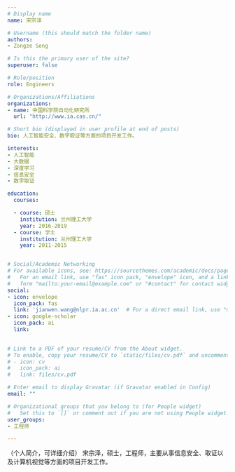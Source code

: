 ```yaml
---
# Display name
name: 宋宗泽

# Username (this should match the folder name)
authors:
- Zongze Song

# Is this the primary user of the site?
superuser: false

# Role/position
role: Engineers

# Organizations/Affiliations
organizations:
- name: 中国科学院自动化研究所
  url: "http://www.ia.cas.cn/"

# Short bio (displayed in user profile at end of posts)
bio: 人工智能安全、数字取证等方面的项目开发工作。

interests:
- 人工智能
- 大数据
- 深度学习
- 信息安全
- 数字取证

education:
  courses:

  - course: 硕士
    institution: 兰州理工大学
    year: 2016-2019
  - course: 学士
    institution: 兰州理工大学
    year: 2011-2015


# Social/Academic Networking
# For available icons, see: https://sourcethemes.com/academic/docs/page-builder/#icons
#   For an email link, use "fas" icon pack, "envelope" icon, and a link in the
#   form "mailto:your-email@example.com" or "#contact" for contact widget.
social:
- icon: envelope
  icon_pack: fas
  link: 'jianwen.wang@nlpr.ia.ac.cn'  # For a direct email link, use "mailto:test@example.org".
- icon: google-scholar
  icon_pack: ai
  link: 
  

# Link to a PDF of your resume/CV from the About widget.
# To enable, copy your resume/CV to `static/files/cv.pdf` and uncomment the lines below.
# - icon: cv
#   icon_pack: ai
#   link: files/cv.pdf

# Enter email to display Gravatar (if Gravatar enabled in Config)
email: ""

# Organizational groups that you belong to (for People widget)
#   Set this to `[]` or comment out if you are not using People widget.
user_groups:
- 工程师

---
```

（个人简介，可详细介绍）
宋宗泽，硕士，工程师，主要从事信息安全、取证以及计算机视觉等方面的项目开发工作。